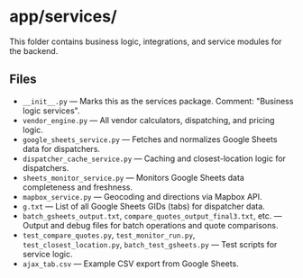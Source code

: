 # app/services/

This folder contains business logic, integrations, and service modules for the backend.

## Files
- `__init__.py` — Marks this as the services package. Comment: "Business logic services".
- `vendor_engine.py` — All vendor calculators, dispatching, and pricing logic.
- `google_sheets_service.py` — Fetches and normalizes Google Sheets data for dispatchers.
- `dispatcher_cache_service.py` — Caching and closest-location logic for dispatchers.
- `sheets_monitor_service.py` — Monitors Google Sheets data completeness and freshness.
- `mapbox_service.py` — Geocoding and directions via Mapbox API.
- `g.txt` — List of all Google Sheets GIDs (tabs) for dispatcher data.
- `batch_gsheets_output.txt`, `compare_quotes_output_final3.txt`, etc. — Output and debug files for batch operations and quote comparisons.
- `test_compare_quotes.py`, `test_monitor_run.py`, `test_closest_location.py`, `batch_test_gsheets.py` — Test scripts for service logic.
- `ajax_tab.csv` — Example CSV export from Google Sheets. 